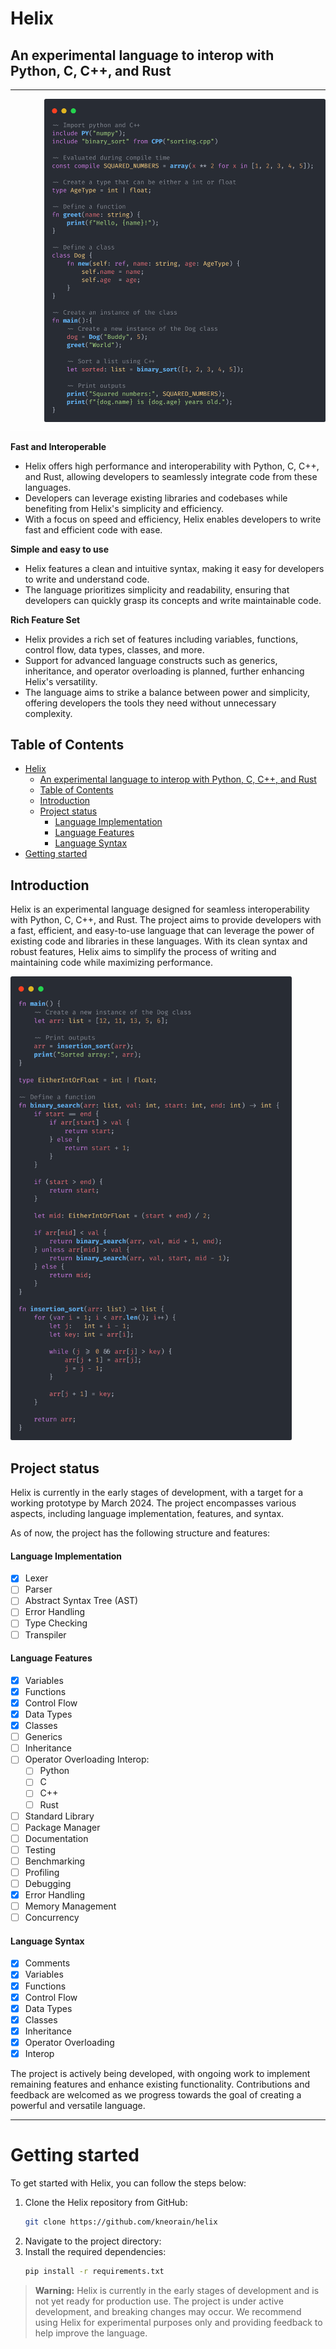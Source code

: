 # Helix
## An experimental language to interop with Python, C, C++, and Rust
---
<div>
<img src="assets/example_1.png" width="450" align="right"
     alt="Quicksort code in Carbon. Follow the link to read more.">
</a>
<a href="#"><img src="assets/bumper.png"></a>
</div>

**Fast and Interoperable**
-   Helix offers high performance and interoperability with Python, C, C++, and Rust, allowing developers to seamlessly integrate code from these languages.
-   Developers can leverage existing libraries and codebases while benefiting from Helix's simplicity and efficiency.
-   With a focus on speed and efficiency, Helix enables developers to write fast and efficient code with ease.

**Simple and easy to use**
-   Helix features a clean and intuitive syntax, making it easy for developers to write and understand code.
-   The language prioritizes simplicity and readability, ensuring that developers can quickly grasp its concepts and write maintainable code.

**Rich Feature Set**
-   Helix provides a rich set of features including variables, functions, control flow, data types, classes, and more.
-   Support for advanced language constructs such as generics, inheritance, and operator overloading is planned, further enhancing Helix's versatility.
-   The language aims to strike a balance between power and simplicity, offering developers the tools they need without unnecessary complexity.

## Table of Contents
- [Helix](#helix)
  - [An experimental language to interop with Python, C, C++, and Rust](#an-experimental-language-to-interop-with-python-c-c-and-rust)
  - [Table of Contents](#table-of-contents)
  - [Introduction](#introduction)
  - [Project status](#project-status)
      - [Language Implementation](#language-implementation)
      - [Language Features](#language-features)
      - [Language Syntax](#language-syntax)
- [Getting started](#getting-started)

## Introduction
Helix is an experimental language designed for seamless interoperability with Python, C, C++, and Rust. The project aims to provide developers with a fast, efficient, and easy-to-use language that can leverage the power of existing code and libraries in these languages. With its clean syntax and robust features, Helix aims to simplify the process of writing and maintaining code while maximizing performance.

<img src="assets/example_3.png" width="450"
     alt="Quicksort code in Carbon. Follow the link to read more.">
</a>

## Project status
Helix is currently in the early stages of development, with a target for a working prototype by March 2024. The project encompasses various aspects, including language implementation, features, and syntax.

As of now, the project has the following structure and features:

#### Language Implementation
- [x] Lexer
- [ ] Parser
- [ ] Abstract Syntax Tree (AST)
- [ ] Error Handling
- [ ] Type Checking
- [ ] Transpiler

#### Language Features
- [x] Variables
- [x] Functions
- [x] Control Flow
- [x] Data Types
- [x] Classes
- [ ] Generics
- [ ] Inheritance
- [ ] Operator Overloading
Interop:
  - [ ] Python
  - [ ] C
  - [ ] C++
  - [ ] Rust
- [ ] Standard Library
- [ ] Package Manager
- [ ] Documentation
- [ ] Testing
- [ ] Benchmarking
- [ ] Profiling
- [ ] Debugging
- [x] Error Handling
- [ ] Memory Management
- [ ] Concurrency

#### Language Syntax
- [x] Comments
- [x] Variables
- [x] Functions
- [x] Control Flow
- [x] Data Types
- [x] Classes
- [x] Inheritance
- [x] Operator Overloading
- [x] Interop

The project is actively being developed, with ongoing work to implement remaining features and enhance existing functionality. Contributions and feedback are welcomed as we progress towards the goal of creating a powerful and versatile language.

---

# Getting started
To get started with Helix, you can follow the steps below:

1. Clone the Helix repository from GitHub:
   ```bash
   git clone https://github.com/kneorain/helix
    ```
2. Navigate to the project directory:
3. Install the required dependencies:
   ```bash
   pip install -r requirements.txt
   ```
   
> **Warning:** Helix is currently in the early stages of development and is not yet ready for production use. The project is under active development, and breaking changes may occur. We recommend using Helix for experimental purposes only and providing feedback to help improve the language.